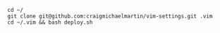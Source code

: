     cd ~/
    git clone git@github.com:craigmichaelmartin/vim-settings.git .vim
    cd ~/.vim && bash deploy.sh
